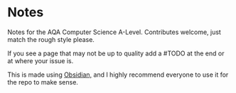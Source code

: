 # Notes

Notes for the AQA Computer Science A-Level.
Contributes welcome, just match the rough style please.

If you see a page that may not be up to quality add a #TODO at the end or at where your issue is.

This is made using [Obsidian,](https://obsidian.md) and I highly recommend everyone to use it for the repo to make sense.
